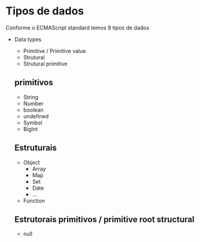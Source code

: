 # Tipos de dados

Conforme o ECMAScript standard temos 9 tipos de dados

* Data types
    * Primitive / Primitive value
    * Strutural
    * Strutural primitive

    ## primitivos

    * String
    * Number
    * boolean
    * undefined
    * Symbol
    * BigInt

    ## Estruturais

    * Object 
        * Array
        * Map
        * Set
        * Date
        * ...
    * Function

    ## Estrutorais primitivos / primitive root structural

    * null